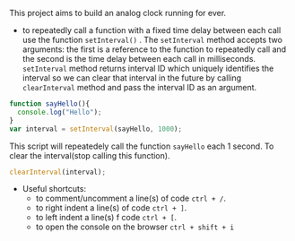 This project aims to build an analog clock running for ever.
* to repeatedly call a function with a fixed time delay between each call use the function ` setInterval() ` . The ` setInterval ` method accepts two arguments: the first is a reference to the function to repeatedly call and the second is the time delay between each call in milliseconds. ` setInterval ` method returns interval ID which uniquely identifies the interval so we can clear that interval in the future by calling ` clearInterval ` method and pass the interval ID as an argument.
```js
function sayHello(){
  console.log("Hello");
}
var interval = setInterval(sayHello, 1000);
```
This script will repeatedely call the function ` sayHello ` each 1 second. To clear the interval(stop calling this function).
```js
clearInterval(interval);
```
* Useful shortcuts:
    * to comment/uncomment a line(s) of code ` ctrl + / `.
    * to right indent a line(s) of code ` ctrl + ] `.
    * to left indent a line(s) f code ` ctrl + [ `.
    * to open the console on the browser ` ctrl + shift + i `
